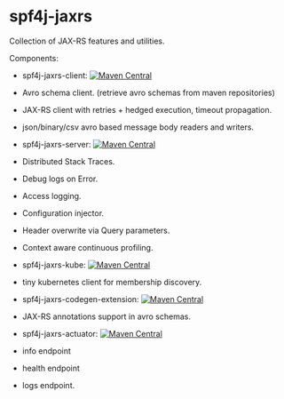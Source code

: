 # spf4j-jaxrs
Collection of JAX-RS features and utilities.

Components:

 *  spf4j-jaxrs-client: [![Maven Central](https://maven-badges.herokuapp.com/maven-central/org.spf4j/spf4j-jaxrs-client/badge.svg)](https://maven-badges.herokuapp.com/maven-central/org.spf4j/spf4j-jaxrs-client/)

  * Avro schema client. (retrieve avro schemas from maven repositories)
  * JAX-RS client with retries + hedged execution, timeout propagation.
  * json/binary/csv avro based message body readers and writers.

 *  spf4j-jaxrs-server: [![Maven Central](https://maven-badges.herokuapp.com/maven-central/org.spf4j/spf4j-jaxrs-server/badge.svg)](https://maven-badges.herokuapp.com/maven-central/org.spf4j/spf4j-jaxrs-server/)

  * Distributed Stack Traces.
  * Debug logs on Error.
  * Access logging.
  * Configuration injector.
  * Header overwrite via Query parameters.
  * Context aware continuous profiling.

 *  spf4j-jaxrs-kube: [![Maven Central](https://maven-badges.herokuapp.com/maven-central/org.spf4j/spf4j-jaxrs-kube/badge.svg)](https://maven-badges.herokuapp.com/maven-central/org.spf4j/spf4j-jaxrs-kube/)
   
  * tiny kubernetes client for membership discovery.

 *  spf4j-jaxrs-codegen-extension: [![Maven Central](https://maven-badges.herokuapp.com/maven-central/org.spf4j/spf4j-jaxrs-codegen-extension/badge.svg)](https://maven-badges.herokuapp.com/maven-central/org.spf4j/spf4j-jaxrs-codegen-extension/)

  * JAX-RS annotations support in avro schemas.

 *  spf4j-jaxrs-actuator: [![Maven Central](https://maven-badges.herokuapp.com/maven-central/org.spf4j/spf4j-jaxrs-actuator/badge.svg)](https://maven-badges.herokuapp.com/maven-central/org.spf4j/spf4j-jaxrs-actuator/)

  * info endpoint
  * health endpoint
  * logs endpoint.

